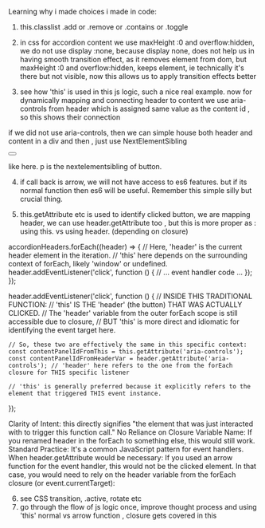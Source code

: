 Learning why i made choices i made in code:

1. this.classlist .add or .remove or .contains or .toggle

2. in css for accordion content we use maxHeight :0 and overflow:hidden, we do not use display :none,
because display none, does not help us in having smooth transition effect, as it removes element from dom, but maxHeight :0 and overflow:hidden, keeps element, ie technically it's there but not visible, now this allows us to apply transition effects better

3. see how 'this' is used in this js logic, such a nice real example. now for dynamically mapping and connecting header to content we use aria-controls from header which is assigned same value as the content id , so this shows their connection

if we did not use aria-controls, then we can simple house both header and content in a div and then , just use NextElementSibling <div><button></button> <p></p></div>   like here.  p is the nextelementsibling of button.

4. if call back is arrow, we will not have access to es6 features. but if its normal function then es6 will be useful. Remember this  simple silly but crucial thing.

5. this.getAttribute etc is used to identify clicked button, we are mapping header, we can use header.getAttribute too , but this is more proper as :  using this. vs using header. (depending on closure)

accordionHeaders.forEach((header) => {
    // Here, 'header' is the current header element in the iteration.
    // 'this' here depends on the surrounding context of forEach, likely 'window' or undefined.
    header.addEventListener('click', function () {
        // ... event handler code ...
    });
});

header.addEventListener('click', function () {
    // INSIDE THIS TRADITIONAL FUNCTION:
    // 'this' IS THE 'header' (the button) THAT WAS ACTUALLY CLICKED.
    // The 'header' variable from the outer forEach scope is still accessible due to closure,
    // BUT 'this' is more direct and idiomatic for identifying the event target here.

    // So, these two are effectively the same in this specific context:
    const contentPanelIdFromThis = this.getAttribute('aria-controls');
    const contentPanelIdFromHeaderVar = header.getAttribute('aria-controls'); // 'header' here refers to the one from the forEach closure for THIS specific listener

    // 'this' is generally preferred because it explicitly refers to the element that triggered THIS event instance.
});

Clarity of Intent: this directly signifies "the element that was just interacted with to trigger this function call."
No Reliance on Closure Variable Name: If you renamed header in the forEach to something else, this would still work.
Standard Practice: It's a common JavaScript pattern for event handlers.
When header.getAttribute would be necessary:
If you used an arrow function for the event handler, this would not be the clicked element. In that case, you would need to rely on the header variable from the forEach closure (or event.currentTarget):


6. see CSS transition, .active, rotate etc
7. go through the flow of js logic once, improve thought process and using 'this' normal vs arrow function , closure gets covered in this  